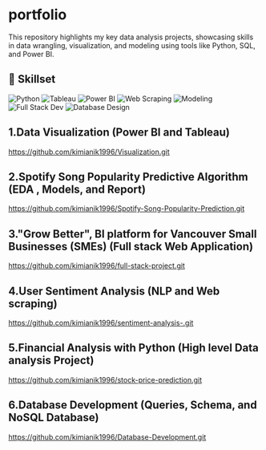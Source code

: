 # portfolio
This repository highlights my key data analysis projects, showcasing skills in data wrangling, visualization, and modeling using tools like Python, SQL, and Power BI.
## 🧠 Skillset

![Python](https://img.shields.io/badge/Python-3776AB?style=for-the-badge&logo=python&logoColor=white)
![Tableau](https://img.shields.io/badge/Tableau-E97627?style=for-the-badge&logo=tableau&logoColor=white)
![Power BI](https://img.shields.io/badge/Power%20BI-F2C811?style=for-the-badge&logo=powerbi&logoColor=black)
![Web Scraping](https://img.shields.io/badge/Web%20Scraping-4E7E9F?style=for-the-badge)
![Modeling](https://img.shields.io/badge/Machine%20Learning%20Models-0D47A1?style=for-the-badge)
![Full Stack Dev](https://img.shields.io/badge/Full%20Stack-4CAF50?style=for-the-badge)
![Database Design](https://img.shields.io/badge/Database%20Design-4A90E2?style=for-the-badge)


1.Data Visualization (Power BI and Tableau)
-------------------------------------------
https://github.com/kimianik1996/Visualization.git

2.Spotify Song Popularity Predictive Algorithm (EDA , Models, and Report) 
----------------------------------------------------------------------
https://github.com/kimianik1996/Spotify-Song-Popularity-Prediction.git

3."Grow Better", BI platform for Vancouver Small Businesses (SMEs) (Full stack Web Application) 
----------------------------------------------------------------------------------------
https://github.com/kimianik1996/full-stack-project.git

4.User Sentiment Analysis (NLP and Web scraping)
---------------------------------------------
https://github.com/kimianik1996/sentiment-analysis-.git

5.Financial Analysis with Python (High level Data analysis Project) 
---------------------------------------------------------------
https://github.com/kimianik1996/stock-price-prediction.git

6.Database Development (Queries, Schema, and NoSQL Database)
----------------------------------------------------------
https://github.com/kimianik1996/Database-Development.git




